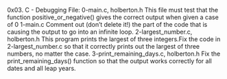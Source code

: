 0x03. C - Debugging
File: 0-main.c, holberton.h
This file must test that the function positive_or_negative() gives the correct output when given a case of 0
1-main.c
Comment out (don’t delete it!) the part of the code that is causing the output to go into an infinite loop.
2-largest_number.c, holberton.h
This program prints the largest of three integers.Fix the code in 2-largest_number.c so that it correctly prints out the largest of three numbers, no matter the case.
3-print_remaining_days.c, holberton.h
Fix the print_remaining_days() function so that the output works correctly for all dates and all leap years.
